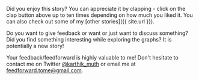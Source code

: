
Did you enjoy this story? You can appreciate it by clapping -  click on the clap button above up to ten times depending on how much you liked it. You can also check out some of my [other stories]({{ site.url }}).

Do you want to give feedback or want or just want to discuss something? Did you find something interesting while exploring the graphs? It is potentially a new story! 

Your feedback/feedforward is highly valuable to me! Don't hesitate to contact me on Twitter [@karthik_muth](https://twitter.com/karthik_muth) or email me at feedforward.tome@gmail.com.
